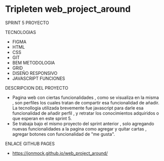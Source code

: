 # Tripleten web_project_around

SPRINT 5 PROYECTO

TECNOLOGIAS

- FIGMA
- HTML
- CSS
- GIT
- BEM METODOLOGIA
- GRID
- DISEÑO RESPONSIVO
- JAVASCRIPT FUNCIONES

DESCRIPCION DEL PROYECTO

- Pagina web con ciertas funcionalidades , como se visualiza en la misma , son perfiles los cuales tratan de compartir esa funcionalidad de añadir. La tecnollogia utilizada brevemente fue javascript para darle esa funcionalidad de añadir perfil , y retratar los conocimientos adquiridos o que esperan en este sprint 5.
- Se trabaja bajo el mismo proyecto del sprint anterior , solo agregando nuevas funcionalidades a la pagina como agregar y quitar cartas , agregar botones con funcionalidad de "me gusta".

ENLACE GITHUB PAGES

- https://jonmock.github.io/web_project_around/

